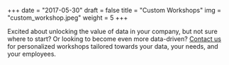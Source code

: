 +++
date = "2017-05-30"
draft = false
title = "Custom Workshops"
img = "custom_workshop.jpeg"
weight = 5
+++

Excited about unlocking the value of data in your company, but not sure where to start? Or looking to become even more data-driven? [Contact us](mailto:schoolofdatasci@gmail.com) for personalized workshops tailored towards your data, your needs, and your employees.